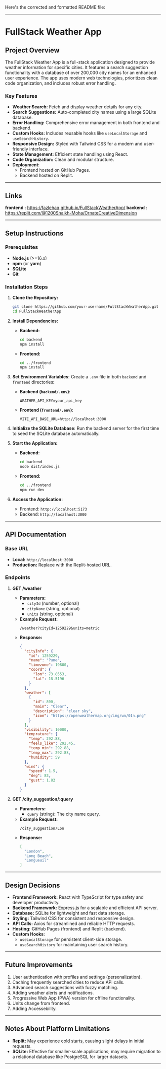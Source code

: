 Here's the corrected and formatted README file:

---

# FullStack Weather App

## Project Overview
The FullStack Weather App is a full-stack application designed to provide weather information for specific cities. It features a search suggestion functionality with a database of over 200,000 city names for an enhanced user experience. The app uses modern web technologies, prioritizes clean code organization, and includes robust error handling.

### Key Features
- **Weather Search:** Fetch and display weather details for any city.
- **Search Suggestions:** Auto-completed city names using a large SQLite database.
- **Error Handling:** Comprehensive error management in both frontend and backend.
- **Custom Hooks:** Includes reusable hooks like `useLocalStorage` and `useSearchHistory`.
- **Responsive Design:** Styled with Tailwind CSS for a modern and user-friendly interface.
- **State Management:** Efficient state handling using React.
- **Code Organization:** Clean and modular structure.
- **Deployment:**
  - Frontend hosted on GitHub Pages.
  - Backend hosted on Replit.

---
## Links 
**frontend** : https://fazlehaq.github.io/FullStackWeatherApp/ 
**backend** : https://replit.com/@1200Shaikh-Moha/OrnateCreativeDimension

---

## Setup Instructions

### Prerequisites
- **Node.js** (>=16.x)
- **npm** (or **yarn**)
- **SQLite**
- **Git**

### Installation Steps

1. **Clone the Repository:**
   ```bash
   git clone https://github.com/your-username/FullStackWeatherApp.git
   cd FullStackWeatherApp
   ```

2. **Install Dependencies:**
   - **Backend:**
     ```bash
     cd backend
     npm install
     ```
   - **Frontend:**
     ```bash
     cd ../frontend
     npm install
     ```

3. **Set Environment Variables:**
   Create a `.env` file in both `backend` and `frontend` directories:
   - **Backend (`backend/.env`):**
     ```env
     WEATHER_API_KEY=your_api_key
     ```
   - **Frontend (`frontend/.env`):**
     ```env
     VITE_API_BASE_URL=http://localhost:3000
     ```

4. **Initialize the SQLite Database:**
   Run the backend server for the first time to seed the SQLite database automatically.

5. **Start the Application:**
   - **Backend:**
     ```bash
     cd backend
     node dist/index.js
     ```
   - **Frontend:**
     ```bash
     cd ../frontend
     npm run dev
     ```

6. **Access the Application:**
   - Frontend: `http://localhost:5173`
   - Backend: `http://localhost:3000`

---

## API Documentation

### Base URL
- **Local:** `http://localhost:3000`
- **Production:** Replace with the Replit-hosted URL.

### Endpoints

1. **GET /weather**
   - **Parameters:**
     - `cityId` (number, optional)
     - `cityName` (string, optional)
     - `units` (string, optional)
   - **Example Request:**
     ```
     /weather?cityId=1259229&units=metric
     ```
   - **Response:**
     ```json
     {
       "cityInfo": {
         "id": 1259229,
         "name": "Pune",
         "timezone": 19800,
         "coord": {
           "lon": 73.8553,
           "lat": 18.5196
         }
       },
       "weather": [
         {
           "id": 800,
           "main": "Clear",
           "description": "clear sky",
           "icon": "https://openweathermap.org/img/wn/01n.png"
         }
       ],
       "visibility": 10000,
       "temprature": {
         "temp": 292.88,
         "feels_like": 292.45,
         "temp_min": 292.88,
         "temp_max": 292.88,
         "humidity": 59
       },
       "wind": {
         "speed": 1.5,
         "deg": 83,
         "gust": 1.82
       }
     }
     ```

2. **GET /city_suggestion/:query**
   - **Parameters:**
     - `query` (string): The city name query.
   - **Example Request:**
     ```
     /city_suggestion/Lon
     ```
   - **Response:**
     ```json
     [
       "London",
       "Long Beach",
       "Longueuil"
     ]
     ```

---

## Design Decisions
- **Frontend Framework:** React with TypeScript for type safety and developer productivity.
- **Backend Framework:** Express.js for a scalable and efficient API server.
- **Database:** SQLite for lightweight and fast data storage.
- **Styling:** Tailwind CSS for consistent and responsive design.
- **API Calls:** Axios for streamlined and reliable HTTP requests.
- **Hosting:** GitHub Pages (frontend) and Replit (backend).
- **Custom Hooks:** 
  - `useLocalStorage` for persistent client-side storage.
  - `useSearchHistory` for maintaining user search history.

---

## Future Improvements
1. User authentication with profiles and settings (personalization).
2. Caching frequently searched cities to reduce API calls.
3. Advanced search suggestions with fuzzy matching.
4. Adding weather alerts and notifications.
5. Progressive Web App (PWA) version for offline functionality.
6. Units change from frontend.
7. Adding Accessebility.
---

## Notes About Platform Limitations
- **Replit:** May experience cold starts, causing slight delays in initial requests.
- **SQLite:** Effective for smaller-scale applications; may require migration to a relational database like PostgreSQL for larger datasets.

---
